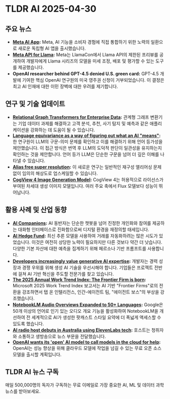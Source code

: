 # TLDR AI 2025-04-30

## 주요 뉴스

* **[Meta AI App](https://ai.meta.com/meta-ai/?utm_source=tldrai):** Meta, AI 기능을 소비자 경험에 직접 통합하기 위한 노력의 일환으로 새로운 독립형 AI 앱을 출시했습니다.
* **[Meta API for Llama](https://techcrunch.com/2025/04/29/meta-previews-an-api-for-its-llama-ai-models/?utm_source=tldrai):** Meta는 LlamaCon에서 Llama API의 제한된 프리뷰를 공개하여 개발자에게 Llama 시리즈의 모델을 미세 조정, 배포 및 평가할 수 있는 도구를 제공했습니다.
* **OpenAI researcher behind GPT-4.5 denied U.S. green card:** GPT-4.5 개발에 기여한 핵심 OpenAI 연구원의 미국 영주권 신청이 거부되었습니다. 이 결정은 최고 AI 인재에 대한 이민 장벽에 대한 우려를 제기합니다.

## 연구 및 기술 업데이트

* **[Relational Graph Transformers for Enterprise Data](https://kumo.ai/research/relational-graph-transformers/?utm_source=tldrai):** 관계형 그래프 변환기는 기업 데이터 과제를 해결하고 고객 분석, 추천, 사기 탐지 및 예측과 같은 애플리케이션을 강화하는 데 도움이 될 수 있습니다.
* **[Language equivariance as a way of figuring out what an AI "means"](https://www.lesswrong.com/posts/wfDfPCkPcvi4N7tZN/alignment-from-equivariance-ii-language-equivariance-as-a?utm_source=tldrai):** 한 연구원이 LLM의 구문-의미 문제를 확인하고 이를 해결하기 위해 언어 등가성을 제안했습니다. 이 접근 방식은 번역 후 LLM의 도덕적 판단이 일관성을 유지하는지 확인하는 것을 제안합니다. 언어 등가 LLM은 단순한 구문을 넘어 더 깊은 이해를 나타낼 수 있습니다.
* **[Alias free super resolution](https://github.com/prs-eth/thera?utm_source=tldrai):** 이 새로운 연구는 일반적인 재구성 앨리어싱 문제 없이 임의의 해상도로 업스케일할 수 있습니다.
* **[CogView 4 Image Generation Model](https://huggingface.co/THUDM/CogView4-6B?utm_source=tldrai):** CogView 4는 허용적으로 라이선스가 부여된 차세대 생성 이미지 모델입니다. 여러 주요 축에서 Flux 모델보다 성능이 뛰어납니다.

## 활용 사례 및 산업 동향

* **[AI Companions](https://avatars.substack.com/p/10-ai-companions-pt1?utm_source=tldrai):** AI 동반자는 단순한 챗봇을 넘어 진정한 개인화와 참여를 제공하는 대화형 인터페이스로 진화함으로써 디지털 환경을 재정의할 태세입니다.
* **[AI Hedge Fund](https://github.com/virattt/ai-hedge-fund?utm_source=tldrai):** 최신 추론 모델을 사용하여 거래를 자동화하려는 많은 시도가 있었습니다. 이것은 여전히 상당한 노력이 필요하지만 다른 것보다 약간 더 낫습니다. 다양한 기본 자산에 대한 예측을 집계하기 위해 페르소나 기반 프롬프트를 사용합니다.
* **[Developers increasingly value generative AI expertise](http://hackread.com/why-developers-care-about-generative-ai-experts/?utm_source=tldrai):** 개발자는 경력 성장과 경쟁 우위를 위해 생성 AI 기술을 우선시해야 합니다. 기업들은 프로젝트 전반에 걸쳐 AI 기반 혁신을 주도할 전문가를 찾고 있습니다.
* **[The 2025 Annual Work Trend Index: The Frontier Firm is born](https://blogs.microsoft.com/blog/2025/04/23/the-2025-annual-work-trend-index-the-frontier-firm-is-born/?utm_source=tldrai):** Microsoft 2025 Work Trend Index 보고서는 AI 기반 "Frontier Firms"로의 전환을 강조하면서 탭 온 인텔리전스, 인간-에이전트 팀, "에이전트 보스"의 부상을 강조했습니다.
* **[NotebookLM Audio Overviews Expanded to 50+ Languages](https://blog.google/technology/google-labs/notebooklm-audio-overviews-50-languages/?utm_source=tldrai):** Google은 50개 이상의 언어로 인기 있는 오디오 개요 기능을 활성화하여 NotebookLM을 개선하여 전 세계적으로 AI가 생성한 팟캐스트 스타일 요약에 더 폭넓게 액세스할 수 있도록 했습니다.
* **[AI radio host debuts in Australia using ElevenLabs tech](https://www.independent.co.uk/tech/ai-radio-host-australia-cada-elevenlabs-b2739399.html?utm_source=tldrai):** 호스트는 청취자와 소통하고 생방송으로 뉴스 부문을 전달했습니다.
* **[OpenAI wants its 'open' AI model to call models in the cloud for help](https://techcrunch.com/2025/04/24/openai-wants-its-open-ai-model-to-call-models-in-the-cloud-for-help/?utm_source=tldrai):** OpenAI는 성능 향상을 위해 클라우드 모델에 작업을 넘길 수 있는 무료 오픈 소스 모델을 출시할 계획입니다.


## TLDR AI 뉴스 구독

매일 500,000명의 독자가 구독하는 무료 이메일로 가장 중요한 AI, ML 및 데이터 과학 뉴스를 받아보세요.
